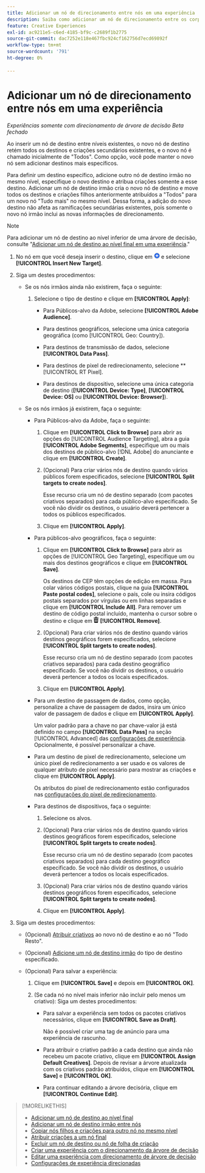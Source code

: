 ```yaml
---
title: Adicionar um nó de direcionamento entre nós em uma experiência
description: Saiba como adicionar um nó de direcionamento entre os corpos de direcionamento em uma experiência de anúncio.
feature: Creative Experiences
exl-id: ac9211e5-c6ed-4185-bf9c-c2689f1b2775
source-git-commit: dac7252e118e467fbc924cf162756d7ecd69892f
workflow-type: tm+mt
source-wordcount: '791'
ht-degree: 0%

---
```


# Adicionar um nó de direcionamento entre nós em uma experiência

*Experiências somente com direcionamento de árvore de decisão*
*Beta fechado*

Ao inserir um nó de destino entre níveis existentes, o novo nó de destino retém todos os destinos e criações secundários existentes, e o novo nó é chamado inicialmente de &quot;Todos&quot;. Como opção, você pode manter o novo nó sem adicionar destinos mais específicos.

Para definir um destino específico, adicione outro nó de destino irmão no mesmo nível, especifique o novo destino e atribua criações somente a esse destino. Adicionar um nó de destino irmão cria o novo nó de destino e move todos os destinos e criações filhos anteriormente atribuídos a &quot;Todos&quot; para um novo nó &quot;Tudo mais&quot; no mesmo nível. Dessa forma, a adição do novo destino não afeta as ramificações secundárias existentes, pois somente o novo nó irmão inclui as novas informações de direcionamento.

>[!NOTE]
>
>Para adicionar um nó de destino ao nível inferior de uma árvore de decisão, consulte &quot;[Adicionar um nó de destino ao nível final em uma experiência](experience-target-node-add-final.md).&quot;

<!-- 1. [ways to get to the decision tree] -->

1. No nó em que você deseja inserir o destino, clique em ![Adicionar](/help/creative/assets/add.png "Adicionar") e selecione **[!UICONTROL Insert New Target]**.

1. Siga um destes procedimentos:

   * Se os nós irmãos ainda não existirem, faça o seguinte:

      1. Selecione o tipo de destino e clique em **[!UICONTROL Apply]**:

         * Para Públicos-alvo da Adobe, selecione **[!UICONTROL Adobe Audience]**.

         * Para destinos geográficos, selecione uma única categoria geográfica (como [!UICONTROL Geo: Country]).

         * Para destinos de transmissão de dados, selecione **[!UICONTROL Data Pass]**.

         * Para destinos de pixel de redirecionamento, selecione **[!UICONTROL RT Pixel].

         * Para destinos de dispositivo, selecione uma única categoria de destino (**[!UICONTROL Device: Type]**, **[!UICONTROL Device: OS]** ou **[!UICONTROL Device: Browser]**).

   * Se os nós irmãos já existirem, faça o seguinte:

      * Para Públicos-alvo da Adobe, faça o seguinte:

         1. Clique em **[!UICONTROL Click to Browse]** para abrir as opções do [!UICONTROL Audience Targeting], abra a guia **[!UICONTROL Adobe Segments]**, especifique um ou mais dos destinos de público-alvo [!DNL Adobe] do anunciante e clique em **[!UICONTROL Create]**<!-- Why not "Save" like for the other node types/use cases? -->.

         1. (Opcional) Para criar vários nós de destino quando vários públicos forem especificados, selecione **[!UICONTROL Split targets to create nodes]**.

            Esse recurso cria um nó de destino separado (com pacotes criativos separados) para cada público-alvo especificado. Se você não dividir os destinos, o usuário deverá pertencer a todos os públicos especificados.

         1. Clique em **[!UICONTROL Apply]**.

      * Para públicos-alvo geográficos, faça o seguinte:

         1. Clique em **[!UICONTROL Click to Browse]** para abrir as opções de [!UICONTROL Geo Targeting], especifique um ou mais dos destinos geográficos e clique em **[!UICONTROL Save]**.

            Os destinos de CEP têm opções de edição em massa. Para colar vários códigos postais, clique na guia **[!UICONTROL Paste postal codes]**, selecione o país, cole ou insira códigos postais separados por vírgulas ou em linhas separadas e clique em **[!UICONTROL Include All]**. Para remover um destino de código postal incluído, mantenha o cursor sobre o destino e clique em ![Remover](/help/creative/assets/delete.png "Remover") **[!UICONTROL Remove]**.

         1. (Opcional) Para criar vários nós de destino quando vários destinos geográficos forem especificados, selecione **[!UICONTROL Split targets to create nodes]**.

            Esse recurso cria um nó de destino separado (com pacotes criativos separados) para cada destino geográfico especificado. Se você não dividir os destinos, o usuário deverá pertencer a todos os locais especificados.

         1. Clique em **[!UICONTROL Apply]**.

      * Para um destino de passagem de dados, como opção, personalize a chave de passagem de dados, insira um único valor de passagem de dados e clique em **[!UICONTROL Apply]**.

        Um valor padrão para a chave no par chave-valor já está definido no campo **[!UICONTROL Data Pass]** na seção [!UICONTROL Advanced] das [configurações de experiência](experience-settings-targeting.md). Opcionalmente, é possível personalizar a chave.

      * Para um destino de pixel de redirecionamento, selecione um único pixel de redirecionamento a ser usado e os valores de qualquer atributo de pixel necessário para mostrar as criações e clique em **[!UICONTROL Apply]**.

        Os atributos do pixel de redirecionamento estão configurados nas [configurações do pixel de redirecionamento](/help/creative/pixels/retargeting-pixel-manage.md).

      * Para destinos de dispositivos, faça o seguinte:

         1. Selecione os alvos.

         1. (Opcional) Para criar vários nós de destino quando vários destinos geográficos forem especificados, selecione **[!UICONTROL Split targets to create nodes]**.

            Esse recurso cria um nó de destino separado (com pacotes criativos separados) para cada destino geográfico especificado. Se você não dividir os destinos, o usuário deverá pertencer a todos os locais especificados.

         1. (Opcional) Para criar vários nós de destino quando vários destinos geográficos forem especificados, selecione **[!UICONTROL Split targets to create nodes]**.

         1. Clique em **[!UICONTROL Apply]**.

1. Siga um destes procedimentos:

   * (Opcional) [Atribuir criativos](experience-assign-creative-bundles.md) ao novo nó de destino e ao nó &quot;Todo Resto&quot;.

   * (Opcional) [Adicione um nó de destino irmão](experience-target-node-add-sibling.md) do tipo de destino especificado.

   * (Opcional) Para salvar a experiência:

      1. Clique em **[!UICONTROL Save]** e depois em **[!UICONTROL OK]**.

      1. (Se cada nó no nível mais inferior não incluir pelo menos um criativo): Siga um destes procedimentos:

         * Para salvar a experiência sem todos os pacotes criativos necessários, clique em **[!UICONTROL Save as Draft]**.

           Não é possível criar uma tag de anúncio para uma experiência de rascunho.

         * Para atribuir o criativo padrão a cada destino que ainda não recebeu um pacote criativo, clique em **[!UICONTROL Assign Default Creatives]**. Depois de revisar a árvore atualizada com os criativos padrão atribuídos, clique em **[!UICONTROL Save]** e **[!UICONTROL OK]**.

         * Para continuar editando a árvore decisória, clique em **[!UICONTROL Continue Edit]**.

>[!MORELIKETHIS]
>
>* [Adicionar um nó de destino ao nível final](experience-target-node-add-final.md)
>* [Adicionar um nó de destino irmão entre nós](experience-target-node-add-sibling.md)
>* [Copiar nós filhos e criações para outro nó no mesmo nível](experience-target-node-copy.md)
>* [Atribuir criações a um nó final](experience-assign-creative-bundles.md)
>* [Excluir um nó de destino ou nó de folha de criação](/help/creative/experiences/experience-target-node-delete.md)
>* [Criar uma experiência com o direcionamento da árvore de decisão](experience-create-targeting.md)
>* [Editar uma experiência com direcionamento de árvore de decisão](experience-edit-targeting.md)
>* [Configurações de experiência direcionadas](experience-settings-targeting.md)
